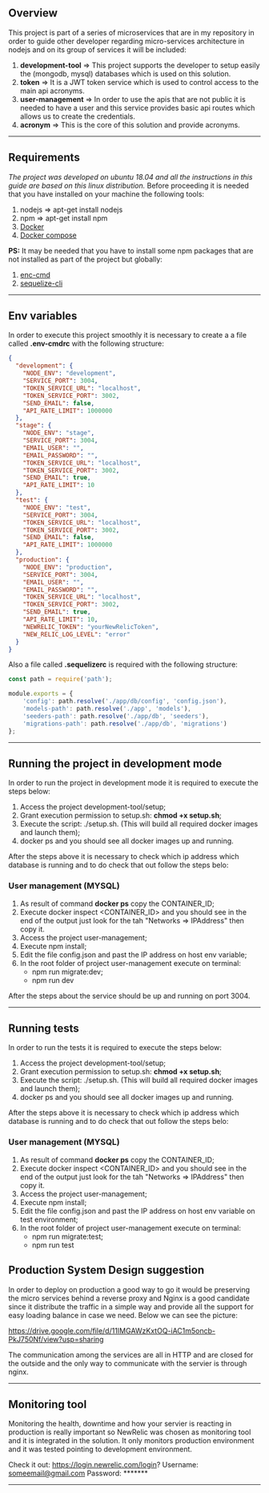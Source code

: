 ## Overview

This project is part of a series of microservices that are in my repository in order to guide other developer regarding micro-services architecture in nodejs and on its group of services it will be included:

1. **development-tool** => This project supports the developer to setup easily the (mongodb, mysql) databases which is used on this solution.
2. **token** => It is a JWT token service which is used to control access to the main api acronyms.
3. **user-management** => In order to use the apis that are not public it is needed to have a user and this service provides basic api routes which allows us to create the credentials.
4. **acronym** => This is the core of this solution and provide acronyms.

---

## Requirements

*The project was developed on ubuntu 18.04 and all the instructions in this guide are based on this linux distribution.*
Before proceeding it is needed that you have installed on your machine the following tools:

1. nodejs => apt-get install nodejs
2. npm => apt-get install npm
3. [Docker](https://docs.docker.com/engine/install/ubuntu/)
4. [Docker compose](https://docs.docker.com/compose/install/)

**PS:** It may be needed that you have to install some npm packages that are not installed as part of the project but globally:

1. [enc-cmd](https://www.npmjs.com/package/env-cmd)
2. [sequelize-cli](https://www.npmjs.com/package/sequelize-cli)

---

## Env variables

In order to execute this project smoothly it is necessary to create a a file called **.env-cmdrc** with the following structure:

```json
{
  "development": {
    "NODE_ENV": "development",
    "SERVICE_PORT": 3004,
    "TOKEN_SERVICE_URL": "localhost",
    "TOKEN_SERVICE_PORT": 3002,
    "SEND_EMAIL": false,
    "API_RATE_LIMIT": 1000000
  },
  "stage": {
    "NODE_ENV": "stage",
    "SERVICE_PORT": 3004,
    "EMAIL_USER": "",
    "EMAIL_PASSWORD": "",
    "TOKEN_SERVICE_URL": "localhost",
    "TOKEN_SERVICE_PORT": 3002,
    "SEND_EMAIL": true,
    "API_RATE_LIMIT": 10
  },
  "test": {
    "NODE_ENV": "test",
    "SERVICE_PORT": 3004,
    "TOKEN_SERVICE_URL": "localhost",
    "TOKEN_SERVICE_PORT": 3002,
    "SEND_EMAIL": false,
    "API_RATE_LIMIT": 1000000
  },
  "production": {
    "NODE_ENV": "production",
    "SERVICE_PORT": 3004,
    "EMAIL_USER": "",
    "EMAIL_PASSWORD": "",
    "TOKEN_SERVICE_URL": "localhost",
    "TOKEN_SERVICE_PORT": 3002,
    "SEND_EMAIL": true,
    "API_RATE_LIMIT": 10,
    "NEWRELIC_TOKEN": "yourNewRelicToken",
    "NEW_RELIC_LOG_LEVEL": "error"
  }
}

```

Also a file called **.sequelizerc** is required with the following structure:

```javascript
const path = require('path');

module.exports = {
    'config': path.resolve('./app/db/config', 'config.json'),
    'models-path': path.resolve('./app', 'models'),
    'seeders-path': path.resolve('./app/db', 'seeders'),
    'migrations-path': path.resolve('./app/db', 'migrations')
};
```
---

## Running the project in development mode

In order to run the project in development mode it is required to execute the steps below:

1. Access the project development-tool/setup;
2. Grant execution permission to setup.sh: **chmod +x setup.sh**;
3. Execute the script: ./setup.sh. (This will build all required docker images and launch them);
4. docker ps and you should see all docker images up and running.

After the steps above it is necessary to check which ip address which database is running and to do check that out follow the steps belo:

### User management (MYSQL)
1. As result of command **docker ps** copy the CONTAINER_ID;
2. Execute docker inspect <CONTAINER_ID> and you should see in the end of the output just look for the tah "Networks => IPAddress" then copy it.
3. Access the project user-management;
4. Execute npm install;
5. Edit the file config.json and past the IP address on host env variable;
6. In the root folder of project user-management execute on terminal:
	- npm run migrate:dev;
	- npm run dev

After the steps about the service should be up and running on port 3004.

---

## Running tests

In order to run the tests it is required to execute the steps below:

1. Access the project development-tool/setup;
2. Grant execution permission to setup.sh: **chmod +x setup.sh**;
3. Execute the script: ./setup.sh. (This will build all required docker images and launch them);
4. docker ps and you should see all docker images up and running.

After the steps above it is necessary to check which ip address which database is running and to do check that out follow the steps belo:

### User management (MYSQL)

1. As result of command **docker ps** copy the CONTAINER_ID;
2. Execute docker inspect <CONTAINER_ID> and you should see in the end of the output just look for the tah "Networks => IPAddress" then copy it.
3. Access the project user-management;
4. Execute npm install;
5. Edit the file config.json and past the IP address on host env variable on test environment;
6. In the root folder of project user-management execute on terminal:
	- npm run migrate:test;
	- npm run test

## Production System Design suggestion

In order to deploy on production a good way to go it would be preserving the micro services behind a reverse proxy and Nginx is a good candidate since it distribute the traffic in a simple way and provide all the support for easy loading balance in case we need.
Below we can see the picture:

https://drive.google.com/file/d/11IMGAWzKxtOQ-iAC1m5oncb-PkJ750Nf/view?usp=sharing

The communication among the services are all in HTTP and are closed for the outside and the only way to communicate with the servier is through nginx.

---

## Monitoring tool

Monitoring the health, downtime and how your servier is reacting in production is really important so NewRelic was chosen as monitoring tool and it is integrated in the solution.
It only monitors production environment and it was tested pointing to development environment.

Check it out: https://login.newrelic.com/login?
Username: someemail@gmail.com
Password: *******

---
